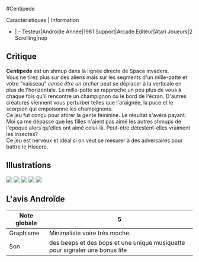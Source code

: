 #Centipede

Caractéristiques | Information
- | -
Testeur|Androïde
Année|1981
Support|Arcade
Editeur|Atari
Joueurs|2
Scrolling|nop

## Critique
<b>Centipede</b> est un shmup dans la lignée directe de Space invaders.<br/>Vous ne tirez plus sur des aliens mais sur les segments d'un mille-patte et votre "vaisseau" _censé être un archer_ peut se déplacer à la verticale en plus de l'horizontale. Le mille-patte se rapproche un peu plus de vous à chaque fois qu'il rencontre un champignon ou le bord de l'écran. D'autres créatures viennent vous perturber telles que l'araignée, la puce et le scorpion qui empoisonne les champignons.<br/>Ce jeu fut conçu pour attirer la gente féminine. Le résultat s'avéra payant. Moi ça me dépasse que les filles n'aient pas aimé les autres shmups de l'époque alors qu'elles ont aimé celui-là. Peut-être détestent-elles vraiment les insectes?<br/>Ce jeu est nerveux et idéal si on veut se mesurer à des adversaires pour battre le Hiscore.

## Illustrations
![](http://www.shmup.com/images/thumbs/img_fiche_1_380.png)
![](http://www.shmup.com/images/thumbs/img_fiche_2_380.png)
![](http://www.shmup.com/images/thumbs/)
![](http://www.shmup.com/images/thumbs/)
![](http://www.shmup.com/images/thumbs/)

## L'avis Androïde
Note globale|5
-|-
Graphisme|Minimaliste voire très moche.
Son|des beeps et des bops et une unique musiquette pour signaler une bonus life
